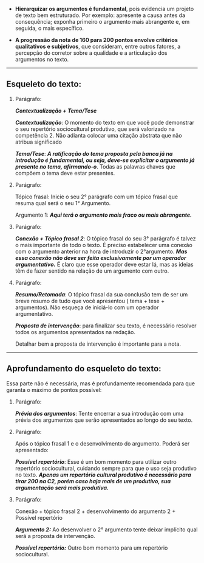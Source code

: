 - **Hierarquizar os argumentos é fundamental**, pois evidencia um projeto de texto bem estruturado. Por exemplo: apresente a causa antes da consequência; exponha primeiro o argumento mais abrangente e, em seguida, o mais específico.
    
- **A progressão da nota de 160 para 200 pontos envolve critérios qualitativos e subjetivos**, que consideram, entre outros fatores, a percepção do corretor sobre a qualidade e a articulação dos argumentos no texto.

---

## Esqueleto do texto:

1. Parágrafo: 

	***Contextualização + Tema/Tese***
	
	***Contextualização***: O momento do texto em que você pode demonstrar o seu repertório sociocultural produtivo, que será valorizado na competência 2. Não adianta colocar uma citação abstrata que não atribua significado

	***Tema/Tese***: ***A ratificação do tema proposta pela banca já na introdução é fundamental, ou seja, deve-se explicitar o argumento já presente no tema, afirmando-o***. Todas as palavras chaves que compõem o tema deve estar presentes.  


2. Parágrafo:

	Tópico frasal: Inicie o seu 2° parágrafo com um tópico frasal que resuma qual será o seu 1° Argumento. 

	Argumento 1: ***Aqui terá o argumento mais fraco ou mais abrangente.*** 

3. Parágrafo: 

	***Conexão + Tópico frasal 2***: O tópico frasal do seu 3° parágrafo é talvez o mais importante de todo o texto. É preciso estabelecer uma conexão com o argumento anterior na hora de introduzir o 2°argumento. ***Mas essa conexão não deve ser feita exclusivamente por um operador argumentativo.*** É claro que esse operador deve estar lá, mas as ideias têm de fazer sentido na relação de um argumento com outro. 

4. Parágrafo:

	***Resumo/Retomada***: O tópico frasal da sua conclusão tem de ser um breve resumo de tudo que você apresentou ( tema + tese + argumentos). Não esqueça de iniciá-lo com um operador argumentativo.

	 ***Proposta de intervenção***: para finalizar seu texto, é necessário resolver todos os argumentos apresentados na redação. 

	Detalhar bem a proposta de intervenção é importante para a nota. 

---

## Aprofundamento do esqueleto do texto:

Essa parte não é necessária, mas é profundamente recomendada para que garanta o máximo de pontos possível:

1. Parágrafo:

	***Prévia dos argumentos***: Tente encerrar a sua introdução com uma prévia dos argumentos que serão apresentados ao longo do seu texto.

2. Parágrafo:

	Após o tópico frasal 1 e o desenvolvimento do argumento. Poderá ser apresentado:
	
	***Possível repertório***: Esse é um bom momento para utilizar outro repertório sociocultural, cuidando sempre para que o uso seja produtivo no texto. 
	***Apenas um repertório cultural produtivo é necessário para tirar 200 na C2, porém caso haja mais de um produtivo, sua argumentação será mais produtiva.***

3. Parágrafo:

	Conexão + tópico frasal 2 + desenvolvimento do argumento 2 + Possível repertório

	***Argumento 2:***  Ao desenvolver o 2° argumento tente deixar implícito qual será a proposta de intervenção.

	***Possível repertório:***  Outro bom momento para um repertório sociocultural. 